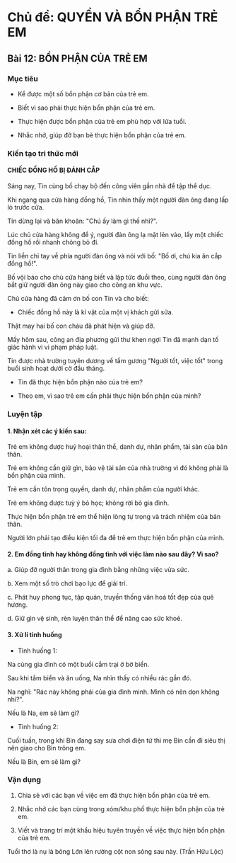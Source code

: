 # Chủ đề: QUYỀN VÀ BỔN PHẬN TRẺ EM

## Bài 12: BỔN PHẬN CỦA TRẺ EM

### Mục tiêu

- Kể được một số bổn phận cơ bản của trẻ em.

- Biết vì sao phải thực hiện bổn phận của trẻ em.

- Thực hiện được bổn phận của trẻ em phù hợp với lứa tuổi.

- Nhắc nhở, giúp đỡ bạn bè thực hiện bổn phận của trẻ em.

### Kiến tạo tri thức mới

#### CHIẾC ĐỒNG HỒ BỊ ĐÁNH CẮP

Sáng nay, Tin cùng bố chạy bộ đến công viên gần nhà để tập thể dục.

Khi ngang qua cửa hàng đồng hồ, Tin nhìn thấy một người đàn ông đang lấp ló trước cửa.

Tin dừng lại và băn khoăn: "Chú ấy làm gì thế nhỉ?".

Lúc chủ cửa hàng không để ý, người đàn ông lạ mặt lẻn vào, lấy một chiếc đồng hồ rồi nhanh chóng bỏ đi.

Tin liền chỉ tay về phía người đàn ông và nói với bố: "Bố ơi, chú kia ăn cắp đồng hồ!".

Bố vội báo cho chủ cửa hàng biết và lập tức đuổi theo, cùng người đàn ông bắt giữ người đàn ông này giao cho công an khu vực.

Chủ cửa hàng đã cảm ơn bố con Tin và cho biết:

- Chiếc đồng hồ này là kỉ vật của một vị khách gửi sửa.

Thật may hai bố con cháu đã phát hiện và giúp đỡ.

Mấy hôm sau, công an địa phương gửi thư khen ngợi Tin đã mạnh dạn tố giác hành vi vi phạm pháp luật.

Tin được nhà trường tuyên dương về tấm gương "Người tốt, việc tốt" trong buổi sinh hoạt dưới cờ đầu tháng.

- Tin đã thực hiện bổn phận nào của trẻ em?

- Theo em, vì sao trẻ em cần phải thực hiện bổn phận của mình?

### Luyện tập

#### 1. Nhận xét các ý kiến sau:

Trẻ em không được huỷ hoại thân thể, danh dự, nhân phẩm, tài sản của bản thân.

Trẻ em không cần giữ gìn, bảo vệ tài sản của nhà trường vì đó không phải là bổn phận của mình.

Trẻ em cần tôn trọng quyền, danh dự, nhân phẩm của người khác.

Trẻ em không được tuỳ ý bỏ học; không rời bỏ gia đình.

Thực hiện bổn phận trẻ em thể hiện lòng tự trọng và trách nhiệm của bản thân.

Người lớn phải tạo điều kiện tối đa để trẻ em thực hiện bổn phận của mình.

#### 2. Em đồng tình hay không đồng tình với việc làm nào sau đây? Vì sao?

a. Giúp đỡ người thân trong gia đình bằng những việc vừa sức.

b. Xem một số trò chơi bạo lực để giải trí.

c. Phát huy phong tục, tập quán, truyền thống văn hoá tốt đẹp của quê hương.

d. Giữ gìn vệ sinh, rèn luyện thân thể để nâng cao sức khoẻ.

#### 3. Xử lí tình huống

* Tình huống 1:

Na cùng gia đình có một buổi cắm trại ở bờ biển.

Sau khi tắm biển và ăn uống, Na nhìn thấy có nhiều rác gần đó.

Na nghĩ: "Rác này không phải của gia đình mình. Mình có nên dọn không nhỉ?".

Nếu là Na, em sẽ làm gì?

* Tình huống 2:

Cuối tuần, trong khi Bin đang say sưa chơi điện tử thì mẹ Bin cần đi siêu thị nên giao cho Bin trông em.

Nếu là Bin, em sẽ làm gì?

### Vận dụng

1. Chia sẻ với các bạn về việc em đã thực hiện bổn phận của trẻ em.

2. Nhắc nhở các bạn cùng trong xóm/khu phố thực hiện bổn phận của trẻ em.

3. Viết và trang trí một khẩu hiệu tuyên truyền về việc thực hiện bổn phận của trẻ em.

Tuổi thơ là nụ là bông
Lớn lên rường cột non sông sau này.
(Trần Hữu Lộc)
